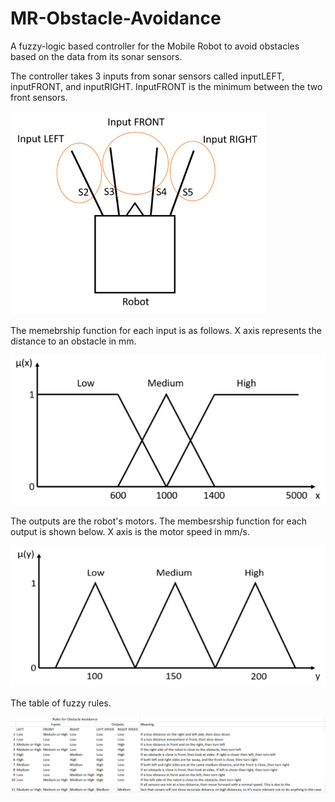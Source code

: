 # MR-Obstacle-Avoidance
A fuzzy-logic based controller for the Mobile Robot to avoid obstacles based on the data from its sonar sensors.

The controller takes 3 inputs from sonar sensors called inputLEFT, inputFRONT, and inputRIGHT. InputFRONT is the minimum between the two front sensors.

<img src="https://github.com/Lavr18/MR-Obstacle-Avoidance/blob/master/inputSensors.png" width="408" height = "325">

The memebrship function for each input is as follows. X axis represents the distance to an obstacle in mm.

![Alt text](https://github.com/Lavr18/MR-Obstacle-Avoidance/blob/master/inputMFforGit.PNG)

The outputs are the robot's motors. The membesrship function for each output is shown below. X axis is the motor speed in mm/s.

![Alt text](https://github.com/Lavr18/MR-Obstacle-Avoidance/blob/master/outputMFforGit.PNG)

The table of fuzzy rules.

![Alt text](https://github.com/Lavr18/MR-Obstacle-Avoidance/blob/master/fuzzyRules.PNG)

